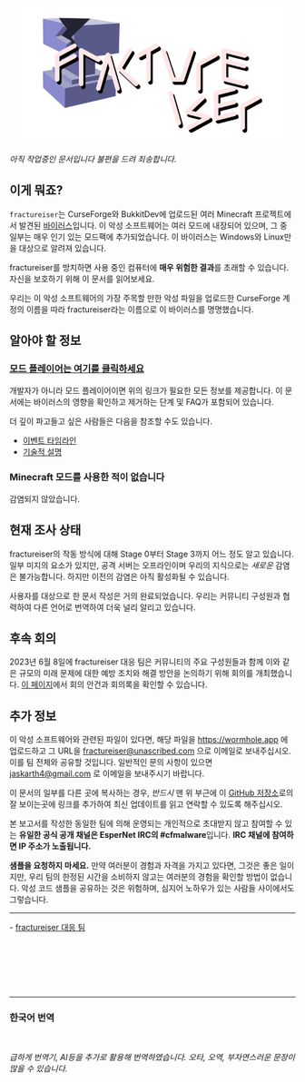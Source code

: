 <p align="center">
    <img src="docs/media/logo.svg" alt="fractureiser 로고" height="240">
</p>

_아직 작업중인 문서입니다 불편을 드려 죄송합니다._

## 이게 뭐죠?

`fractureiser`는 CurseForge와 BukkitDev에 업로드된 여러 Minecraft 프로젝트에서 발견된 [바이러스](https://en.wikipedia.org/wiki/Computer_virus)입니다. 이 악성 소프트웨어는 여러 모드에 내장되어 있으며, 그 중 일부는 매우 인기 있는 모드팩에 추가되었습니다. 이 바이러스는 Windows와 Linux만을 대상으로 알려져 있습니다.

fractureiser를 방치하면 사용 중인 컴퓨터에 **매우 위험한 결과**를 초래할 수 있습니다. 자신을 보호하기 위해 이 문서를 읽어보세요.

우리는 이 악성 소프트웨어의 가장 주목할 만한 악성 파일을 업로드한 CurseForge 계정의 이름을 따라 fractureiser라는 이름으로 이 바이러스를 명명했습니다.

## 알아야 할 정보

### [모드 플레이어는 여기를 클릭하세요](./docs/users.md)

개발자가 아니라 모드 플레이어이면 위의 링크가 필요한 모든 정보를 제공합니다. 이 문서에는 바이러스의 영향을 확인하고 제거하는 단계 및 FAQ가 포함되어 있습니다.

더 깊이 파고들고 싶은 사람들은 다음을 참조할 수도 있습니다.

- [이벤트 타임라인](docs/timeline.md)
- [기술적 설명](docs/tech.md)

### Minecraft 모드를 사용한 적이 없습니다

감염되지 않았습니다.

## 현재 조사 상태

fractureiser의 작동 방식에 대해 Stage 0부터 Stage 3까지 어느 정도 알고 있습니다. 일부 미지의 요소가 있지만, 공격 서버는 오프라인이며 우리의 지식으로는 _새로운_ 감염은 불가능합니다. 하지만 이전의 감염은 아직 활성화될 수 있습니다.

사용자를 대상으로 한 문서 작성은 거의 완료되었습니다. 우리는 커뮤니티 구성원과 협력하여 다른 언어로 번역하여 더욱 널리 알리고 있습니다.

## 후속 회의

2023년 6월 8일에 fractureiser 대응 팀은 커뮤니티의 주요 구성원들과 함께 이와 같은 규모의 미래 문제에 대한 예방 조치와 해결 방안을 논의하기 위해 회의를 개최했습니다.
[이 페이지](docs/2023-06-08-meeting.md)에서 회의 안건과 회의록을 확인할 수 있습니다.

## 추가 정보

이 악성 소프트웨어와 관련된 파일이 있다면, 해당 파일을 https://wormhole.app 에 업로드하고 그 URL을 fractureiser@unascribed.com 으로 이메일로 보내주십시오. 이를 팀 전체와 공유할 것입니다.
일반적인 문의 사항이 있으면 jaskarth4@gmail.com 로 이메일을 보내주시기 바랍니다.

이 문서의 일부를 다른 곳에 복사하는 경우, _반드시_ 맨 위 부근에 이 [GitHub 저장소](https://github.com/fractureiser-investigation/fractureiser)로의 잘 보이는곳에 링크를 추가하여 최신 업데이트를 읽고 연락할 수 있도록 해주십시오.

본 보고서를 작성한 동일한 팀에 의해 운영되는 개인적으로 초대받지 않고 참여할 수 있는 **유일한 공식 공개 채널은 EsperNet IRC의 #cfmalware**입니다. **IRC 채널에 참여하면 IP 주소가 노출됩니다.**

**샘플을 요청하지 마세요.** 만약 여러분이 경험과 자격을 가지고 있다면, 그것은 좋은 일이지만, 우리 팀의 한정된 시간을 소비하지 않고는 여러분의 경험을 확인할 방법이 없습니다. 악성 코드 샘플을 공유하는 것은 위험하며, 심지어 노하우가 있는 사람들 사이에서도 그렇습니다.

---

\- [fractureiser 대응 팀](docs/credits.md)

<br/>
<br/>
<br/>
<br/>
<br/>

---

### 한국어 번역

<br/>

_급하게 번역기, AI등을 추가로 활용해 번역하였습니다. 오타, 오역, 부자연스러운 문장이 많을 수 있습니다._
